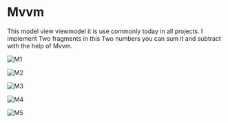 # Mvvm
This model view viewmodel it is use commonly today in all projects.
I implement Two fragments in this Two numbers you can sum it and subtract with the help of Mvvm.

![M1](https://github.com/ADMusab12/Mvvm/assets/135734466/4cc928e5-9405-4ec9-8e2d-826a66c310fd)

![M2](https://github.com/ADMusab12/Mvvm/assets/135734466/2984575e-e497-4f3f-97ac-219deec2e01e)

![M3](https://github.com/ADMusab12/Mvvm/assets/135734466/dc8e380e-fc28-415a-b157-7dcd75534f1d)

![M4](https://github.com/ADMusab12/Mvvm/assets/135734466/9aa515a7-bd67-41e0-8721-b814b2bf997b)

![M5](https://github.com/ADMusab12/Mvvm/assets/135734466/c88d09e6-4bff-4565-b8ff-9247fe88e75e)
